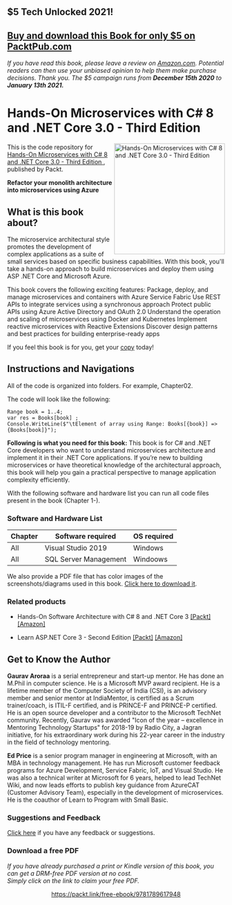 ## $5 Tech Unlocked 2021!
[Buy and download this Book for only $5 on PacktPub.com](https://www.packtpub.com/product/hands-on-microservices-with-c-8-and-net-core-3-third-edition/9781789617948)
-----
*If you have read this book, please leave a review on [Amazon.com](https://www.amazon.com/gp/product/1789617944).     Potential readers can then use your unbiased opinion to help them make purchase decisions. Thank you. The $5 campaign         runs from __December 15th 2020__ to __January 13th 2021.__*

# Hands-On Microservices with C# 8 and .NET Core 3.0 - Third Edition 

<a href="https://www.packtpub.com/web-development/hands-on-microservices-with-c-8-and-net-core-3-0-third-edition?utm_source=github&utm_medium=repository&utm_campaign=9781789617948"><img src="https://static.packt-cdn.com/products/9781789617948/cover/smaller" alt="Hands-On Microservices with C# 8 and .NET Core 3.0 - Third Edition " height="256px" align="right"></a>

This is the code repository for [Hands-On Microservices with C# 8 and .NET Core 3.0 - Third Edition ](https://www.packtpub.com/web-development/hands-on-microservices-with-c-8-and-net-core-3-0-third-edition?utm_source=github&utm_medium=repository&utm_campaign=9781789617948), published by Packt.

**Refactor your monolith architecture into microservices using Azure**

## What is this book about?
The microservice architectural style promotes the development of complex applications as a suite of small services based on specific business capabilities. With this book, you'll take a hands-on approach to build microservices and deploy them using ASP .NET Core and Microsoft Azure.


This book covers the following exciting features:
Package, deploy, and manage microservices and containers with Azure Service Fabric 
Use REST APIs to integrate services using a synchronous approach 
Protect public APIs using Azure Active Directory and OAuth 2.0 
Understand the operation and scaling of microservices using Docker and Kubernetes 
Implement reactive microservices with Reactive Extensions 
Discover design patterns and best practices for building enterprise-ready apps 

If you feel this book is for you, get your [copy](https://www.amazon.com/dp/1789617944) today!

## Instructions and Navigations
All of the code is organized into folders. For example, Chapter02.

The code will look like the following:
```
Range book = 1..4;
var res = Books[book] ;
Console.WriteLine($"\tElement of array using Range: Books[{book}] => {Books[book]}");
```

**Following is what you need for this book:**
	This book is for C# and .NET Core developers who want to understand microservices architecture and implement it in their .NET Core applications. If you’re new to building microservices or have theoretical knowledge of the architectural approach, this book will help you gain a practical perspective to manage application complexity efficiently.

With the following software and hardware list you can run all code files present in the book (Chapter 1-).
### Software and Hardware List
| Chapter | Software required | OS required |
| -------- | ------------------------------------ | ----------------------------------- |
| All | Visual Studio 2019 | Windows |
| All | SQL Server Management | Windoows |

We also provide a PDF file that has color images of the screenshots/diagrams used in this book. [Click here to download it](https://static.packt-cdn.com/downloads/9781789617948_ColorImages.pdf).

### Related products
* Hands-On Software Architecture with C# 8 and .NET Core 3  [[Packt]](https://www.packtpub.com/in/programming/hands-on-software-architecture-with-c-8?utm_source=github&utm_medium=repository&utm_campaign=9781789800937) [[Amazon]](https://www.amazon.com/dp/1789800935)

* Learn ASP.NET Core 3 - Second Edition  [[Packt]](https://www.packtpub.com/in/web-development/learn-asp-net-core-3-second-edition?utm_source=github&utm_medium=repository&utm_campaign=9781789610130) [[Amazon]](https://www.amazon.com/dp/1789610133)

## Get to Know the Author
**Gaurav Aroraa**
is a serial entrepreneur and start-up mentor. He has done an M.Phil in computer science. He is a Microsoft MVP award recipient. He is a lifetime member of the Computer Society of India (CSI), is an advisory member and senior mentor at IndiaMentor, is certified as a Scrum trainer/coach, is ITIL-F certified, and is PRINCE-F and PRINCE-P certified. He is an open source developer and a contributor to the Microsoft TechNet community. Recently, Gaurav was awarded "Icon of the year – excellence in Mentoring Technology Startups" for 2018-19 by Radio City, a Jagran initiative, for his extraordinary work during his 22-year career in the industry in the field of technology mentoring.

**Ed Price**
is a senior program manager in engineering at Microsoft, with an MBA in technology management. He has run Microsoft customer feedback programs for Azure Development, Service Fabric, IoT, and Visual Studio. He was also a technical writer at Microsoft for 6 years, helped to lead TechNet Wiki, and now leads efforts to publish key guidance from AzureCAT (Customer Advisory Team), especially in the development of microservices. He is the coauthor of Learn to Program with Small Basic.

### Suggestions and Feedback
[Click here](https://docs.google.com/forms/d/e/1FAIpQLSdy7dATC6QmEL81FIUuymZ0Wy9vH1jHkvpY57OiMeKGqib_Ow/viewform) if you have any feedback or suggestions.
### Download a free PDF

 <i>If you have already purchased a print or Kindle version of this book, you can get a DRM-free PDF version at no cost.<br>Simply click on the link to claim your free PDF.</i>
<p align="center"> <a href="https://packt.link/free-ebook/9781789617948">https://packt.link/free-ebook/9781789617948 </a> </p>